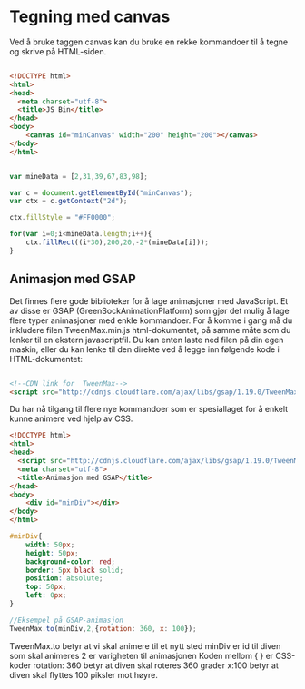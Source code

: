 Tegning med canvas
====================

Ved å bruke taggen canvas kan du bruke en rekke kommandoer til å tegne og skrive på HTML-siden.

``` html

<!DOCTYPE html>
<html>
<head>
  <meta charset="utf-8">
  <title>JS Bin</title>
</head>
<body>
	<canvas id="minCanvas" width="200" height="200"></canvas>
</body>
</html>
```

``` javascript

var mineData = [2,31,39,67,83,98];

var c = document.getElementById("minCanvas");
var ctx = c.getContext("2d");

ctx.fillStyle = "#FF0000";

for(var i=0;i<mineData.length;i++){
	ctx.fillRect((i*30),200,20,-2*(mineData[i]));
}
```


Animasjon med GSAP
------------------

Det finnes flere gode biblioteker for å lage animasjoner med JavaScript. Et av disse er GSAP (GreenSockAnimationPlatform) som gjør det mulig å lage flere typer animasjoner med enkle kommandoer. For å komme i gang må du inkludere filen TweenMax.min.js html-dokumentet, på samme måte som du lenker til en ekstern javascriptfil. Du kan enten laste ned filen på din egen maskin, eller du kan lenke til den direkte ved å legge inn følgende kode i HTML-dokumentet:

``` html

<!--CDN link for  TweenMax-->
<script src="http://cdnjs.cloudflare.com/ajax/libs/gsap/1.19.0/TweenMax.min.js"></script>
```

Du har nå tilgang til flere nye kommandoer som er spesiallaget for å enkelt kunne animere ved hjelp av CSS.

``` html
<!DOCTYPE html>
<html>
<head>
  <script src="http://cdnjs.cloudflare.com/ajax/libs/gsap/1.19.0/TweenMax.min.js"></script>
  <meta charset="utf-8">
  <title>Animasjon med GSAP</title>
</head>
<body>
	<div id="minDiv"></div>
</body>
</html>
```

``` css
#minDiv{
	width: 50px;
	height: 50px;
	background-color: red;
	border: 5px black solid;
	position: absolute;
	top: 50px;
	left: 0px;
}
```

``` javascript
//Eksempel på GSAP-animasjon
TweenMax.to(minDiv,2,{rotation: 360, x: 100});
```

TweenMax.to betyr at vi skal animere til et nytt sted
minDiv er id til diven som skal animeres
2 er varigheten til animasjonen
Koden mellom { } er CSS-koder
rotation: 360 betyr at diven skal roteres 360 grader
x:100 betyr at diven skal flyttes 100 piksler mot høyre.
